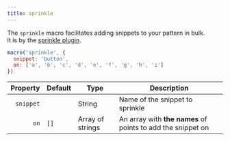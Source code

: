 ```yaml
---
title: sprinkle
---
```


The `sprinkle` macro facilitates adding snippets to your pattern in bulk.   
It is by the [sprinkle plugin](/reference/plugins/sprinkle).

<Example part="plugin_sprinkle" caption="Example of button snippets sprinkled on a pattern by this macro" />

```js
macro('sprinkle', {
  snippet: 'button',
  on: ['a', 'b', 'c', 'd', 'e', 'f', 'g', 'h', 'i']
})
```

| Property    | Default | Type             | Description | 
|------------:|---------|------------------|-------------|
| `snippet`   |         | String           | Name of the snippet to sprinkle |
| `on`        | `[]`    | Array of strings | An array with **the names** of points to add the snippet on |


